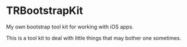 TRBootstrapKit
==============

My own bootstrap tool kit for working with iOS apps.

This is a tool kit to deal with little things that may bother one sometimes.
